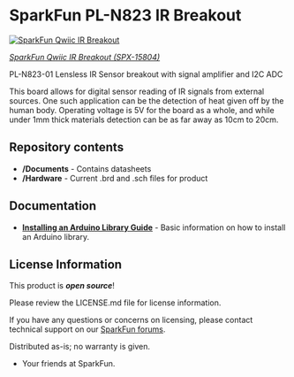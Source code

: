 SparkFun PL-N823 IR Breakout
===================================

[![SparkFun Qwiic IR Breakout](https://cdn.sparkfun.com/assets/parts/1/4/4/2/8/15804-Qwiic_IR_Breakout-01.jpg)](https://cdn.sparkfun.com/assets/parts/1/4/4/2/8/15804-Qwiic_IR_Breakout-01.jpg)

[*SparkFun Qwiic IR Breakout (SPX-15804)*](https://www.sparkfun.com/products/15804)

PL-N823-01 Lensless IR Sensor breakout with signal amplifier and I2C ADC 

This board allows for digital sensor reading of IR signals from external sources. One such application can be the detection of heat given off by the human body. Operating voltage is 5V for the board as a whole, and while under 1mm thick materials detection can be as far away as 10cm to 20cm.

Repository contents
-------------------

* **/Documents** - Contains datasheets
* **/Hardware** - Current .brd and .sch files for product

Documentation
-------------

* **[Installing an Arduino Library Guide](https://learn.sparkfun.com/tutorials/installing-an-arduino-library)** - Basic information on how to install an Arduino library.

License Information
-------------------

This product is _**open source**_!

Please review the LICENSE.md file for license information.

If you have any questions or concerns on licensing, please contact technical support on our [SparkFun forums](https://forum.sparkfun.com/viewforum.php?f=152).

Distributed as-is; no warranty is given.

- Your friends at SparkFun.

_<COLLABORATION CREDIT>_
